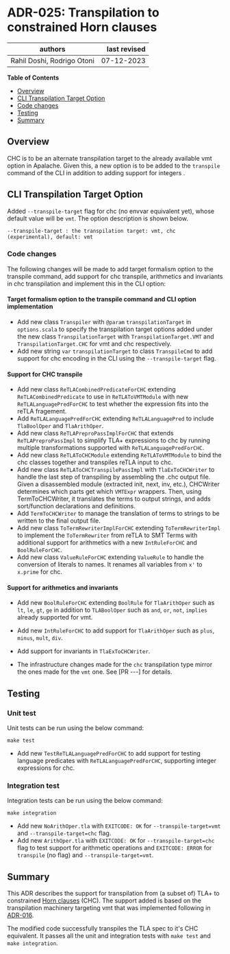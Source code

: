 # ADR-025: Transpilation to constrained Horn clauses

| authors                    | last revised |
|----------------------------|-------------:|
| Rahil Doshi, Rodrigo Otoni |   07-12-2023 |

**Table of Contents**

- [Overview](#Overview)
- [CLI Transpilation Target Option](#cli)
- [Code changes](#code)
- [Testing](#testing)
- [Summary](#summary)

## Overview
CHC is to be an alternate transpilation target to the already available vmt option in Apalache.
Given this, a new option is to be added to the `transpile` command of the CLI in addition to adding support for integers .

## CLI Transpilation Target Option

Added `--transpile-target` flag for chc (no envvar equivalent yet), whose default value will be `vmt`.
The option description is shown below.

```
--transpile-target : the transpilation target: vmt, chc (experimental), default: vmt
```

### Code changes

The following changes will be made to add target formalism option to the transpile command,
add support for chc transpile, arithmetics and invariants in chc transpilation 
and implement this in the CLI option:

#### Target formalism option to the transpile command and CLI option implementation

- Add new class `Transpiler` with `@param` `transpilationTarget` in `options.scala` 
  to specify the transpilation target options added under the new class `TranspilationTarget` 
  with `TranspilationTarget.VMT` and `TranspilationTarget.CHC` for vmt and chc respectively.
- Add new string `var` `transpilationTarget` to class `TranspileCmd` to add support for chc encoding in the CLI using the `--transpile-target` flag.

#### Support for CHC transpile

- Add new class `ReTLACombinedPredicateForCHC` extending `ReTLACombinedPredicate` to use in `ReTLAToVMTModule` with
  new `ReTLALanguagePredForCHC` to test whether the expression fits into the reTLA fragement.
- Add `ReTLALanguagePredForCHC` extending `ReTLALanguagePred` to include `TlaBoolOper` and `TlaArithOper`.
- Add new class `ReTLAPreproPassImplForCHC` that extends `ReTLAPreproPassImpl` 
  to simplify TLA+ expressions to chc by running multiple transformations supported with `ReTLALanguagePredForCHC`.
- Add new class `ReTLAToCHCModule` extending `ReTLAToVMTModule` to bind the chc classes together and
  transpiles reTLA input to chc.
- Add new class `ReTLAToCHCTranspilePassImpl` with `TlaExToCHCWriter` to handle the last step of transpiling
  by assembling the .chc output file. Given a disassembled module (extracted init, next, inv, etc.), 
  CHCWriter determines which parts get which `VMTExpr` wrappers. Then, using TermToCHCWriter, 
  it translates the terms to output strings, and adds sort/function declarations and definitions.
- Add `TermToCHCWriter` to manage the translation of terms to strings to be written to the final output file.
- Add new class `ToTermRewriterImplForCHC` extending `ToTermRewriterImpl` to implement the `ToTermRewriter` from reTLA to SMT Terms with additional
  support for arithmetics with a new `IntRuleForCHC` and `BoolRuleForCHC`.
- Add new class `ValueRuleForCHC` extending `ValueRule` to handle the conversion of literals to names. 
  It renames all variables from  `x'` to `x.prime` for chc.

#### Support for arithmetics and invariants

- Add new `BoolRuleForCHC` extending `BoolRule` for `TlaArithOper` such as `lt`, `le`, `gt`, `ge` in addition to 
  `TLABoolOper` such as `and`, `or`, `not`, `implies` already supported for vmt. 
- Add new `IntRuleForCHC` to add support for `TlaArithOper` such as `plus`, `minus`, `mult`, `div`.
- Add support for invariants in `TlaExToCHCWriter`.


- The infrastructure changes made for the `chc` transpilation type mirror the ones made for the `vmt` one.
  See [PR ---] for details.

## Testing

### Unit test

Unit tests can be run using the below command:
```
make test
```

- Add new `TestReTLALanguagePredForCHC` to add support for testing language predicates 
  with `ReTLALanguagePredForCHC`, supporting integer expressions for chc.

### Integration test

Integration tests can be run using the below command:
```
make integration
```

- Add new `NoArithOper.tla` with `EXITCODE: OK` for `--transpile-target=vmt` and `--transpile-target=chc` flag.
- Add new `ArithOper.tla` with `EXITCODE: OK` for `--transpile-target=chc` flag to test support for arithmetic operations
  and `EXITCODE: ERROR` for `transpile` (no flag) and `--transpile-target=vmt`.

## Summary

<!-- Statement to summarize, following the following formula: -->

This ADR describes the support for transpilation from (a subset of) TLA+ to constrained [Horn clauses](https://en.wikipedia.org/wiki/Horn_clause) (CHC).
The support added is based on the transpilation machinery targeting vmt that was implemented following in [ADR-016](https://apalache.informal.systems/docs/adr/016adr-retla.html).

The modified code successfully transpiles the TLA spec to it's CHC equivalent.
It passes all the unit and integration tests with `make test` and `make integration`.
